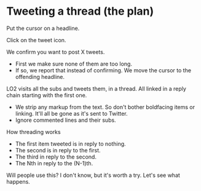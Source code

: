 # Tweeting a thread (the plan)
Put the cursor on a headline. 

Click on the tweet icon.

We confirm you want to post X tweets.  
* First we make sure none of them are too long.
* If so, we report that instead of confirming. We move the cursor to the offending headline. 

LO2 visits all the subs and tweets them, in a thread. All linked in a reply chain starting with the first one. 
* We strip any markup from the text. So don't bother boldfacing items or linking. It'll all be gone as it's sent to Twitter. 
* Ignore commented lines and their subs.

How threading works
* The first item tweeted is in reply to nothing. 
* The second is in reply to the first.
* The third in reply to the second.
* The Nth in reply to the (N-1)th.

Will people use this? I don't know, but it's worth a try. Let's see what happens. 

